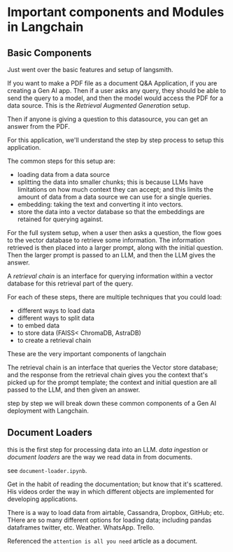 # Important components and Modules in Langchain

## Basic Components

Just went over the basic features and setup of langsmith.

If you want to make a PDF file as a document Q&A Application, if you are creating a Gen AI app. Then if a user asks any query, they should be able to send the query to a model, and then the model would access the PDF for a data source. This is the _Retrieval Augmented Generation_ setup.

Then if anyone is giving a question to this datasource, you can get an answer from the PDF.

For this application, we'll understand the step by step process to setup this application.

The common steps for this setup are:

- loading data from a data source
- splitting the data into smaller chunks; this is because LLMs have limitations on how much context they can accept; and this limits the amount of data from a data source we can use for a single queries.
- embedding: taking the text and converting it into vectors.
- store the data into a vector database so that the embeddings are retained for querying against.

For the full system setup, when a user then asks a question, the flow goes to the vector database to retrieve some information. The information retrieved is then placed into a larger prompt, along with the initial question. Then the larger prompt is passed to an LLM, and then the LLM gives the answer.

A _retrieval chain_ is an interface for querying information within a vector database for this retrieval part of the query.

For each of these steps, there are multiple techniques that you could load:

- different ways to load data
- different ways to split data
- to embed data
- to store data (FAISS< ChromaDB, AstraDB)
- to create a retrieval chain

These are the very important components of langchain

The retrieval chain is an interface that queries the Vector store database; and the response from the retrieval chain gives you the context that's picked up for the prompt template; the context and initial question are all passed to the LLM, and then given an answer.

step by step we will break down these common components of a Gen AI deployment with Langchain.

## Document Loaders

this is the first step for processing data into an LLM. _data ingestion_ or _document loaders_ are the way we read data in from documents.

see `document-loader.ipynb`.

Get in the habit of reading the documentation; but know that it's scattered. His videos order the way in which different objects are implemented for developing applications.

There is a way to load data from airtable, Cassandra, Dropbox, GitHub; etc. THere are so many different options for loading data; including pandas dataframes twitter, etc. Weather. WhatsApp. Trello.

Referenced the `attention is all you need` article as a document.
